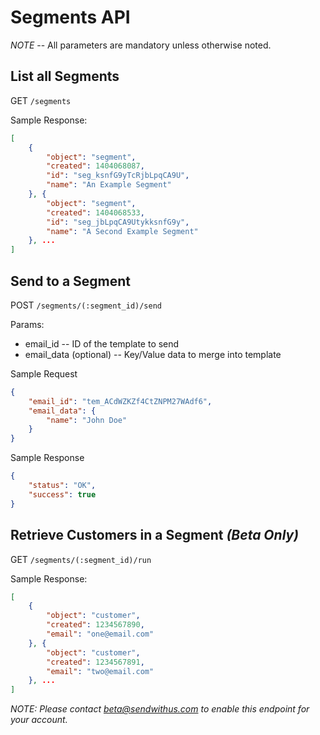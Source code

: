 # Segments API

*NOTE* -- All parameters are mandatory unless otherwise noted.

## List all Segments

GET `/segments`

Sample Response:

```json
[
    {
        "object": "segment",
        "created": 1404068087,
        "id": "seg_ksnfG9yTcRjbLpqCA9U",
        "name": "An Example Segment"
    }, {
        "object": "segment",
        "created": 1404068533,
        "id": "seg_jbLpqCA9UtykksnfG9y",
        "name": "A Second Example Segment"
    }, ...
]
```

## Send to a Segment

POST `/segments/(:segment_id)/send`

Params:

- email_id       -- ID of the template to send
- email_data (optional)       -- Key/Value data to merge into template

Sample Request

```json
{
    "email_id": "tem_ACdWZKZf4CtZNPM27WAdf6",
    "email_data": {
        "name": "John Doe"
    }
}
```

Sample Response

```json
{
    "status": "OK",
    "success": true
}
```

## Retrieve Customers in a Segment _(Beta Only)_
        
GET `/segments/(:segment_id)/run`

Sample Response:

```json
[
    {
        "object": "customer",
        "created": 1234567890,
        "email": "one@email.com"
    }, {
        "object": "customer",
        "created": 1234567891,
        "email": "two@email.com"
    }, ...
]
```

_NOTE: Please contact [beta@sendwithus.com](mailto:beta@sendwithus.com) to enable this endpoint for your account._
